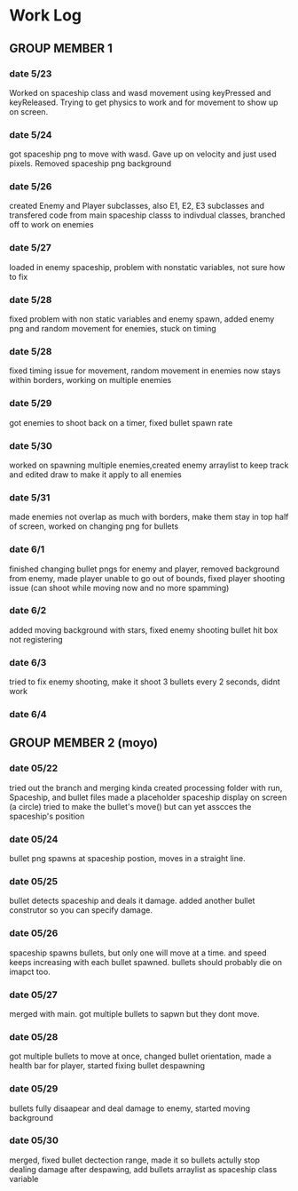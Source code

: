 # Work Log

## GROUP MEMBER 1

### date 5/23

Worked on spaceship class and wasd movement using keyPressed and keyReleased. Trying to get physics to work and for movement to show up on screen.

### date 5/24
got spaceship png to move with wasd. Gave up on velocity and just used pixels. Removed spaceship png background

### date 5/26
created Enemy and Player subclasses, also E1, E2, E3 subclasses and transfered code from main spaceship classs to indivdual classes, branched off to work on enemies

### date 5/27
loaded in enemy spaceship, problem with nonstatic variables, not sure how to fix

### date 5/28
fixed problem with non static variables and enemy spawn, added enemy png and random movement for enemies, stuck on timing

### date 5/28
fixed timing issue for movement, random movement in enemies now stays within borders, working on multiple enemies

### date 5/29
got enemies to shoot back on a timer, fixed bullet spawn rate

### date 5/30
worked on spawning multiple enemies,created enemy arraylist to keep track and edited draw to make it apply to all enemies

### date 5/31
made enemies not overlap as much with borders, make them stay in top half of screen, worked on changing png for bullets

### date 6/1
finished changing bullet pngs for enemy and player, removed background from enemy, made player unable to go out of bounds, fixed player shooting issue (can shoot while moving now and no more spamming)

### date 6/2
added moving background with stars, fixed enemy shooting bullet hit box not registering 

### date 6/3
tried to fix enemy shooting, make it shoot 3 bullets every 2 seconds, didnt work

### date 6/4

## GROUP MEMBER 2 (moyo)

### date 05/22

tried out the branch and merging kinda
created processing folder with run, Spaceship, and bullet files
made a placeholder spaceship display on screen (a circle)
tried to make the bullet's move() but can yet asscces the spaceship's position

### date 05/24

bullet png spawns at spaceship postion, moves in a straight line.

### date 05/25

bullet detects spaceship and deals it damage. added another bullet construtor so you can specify damage.

### date 05/26

spaceship spawns bullets, but only one will move at a time. and speed keeps increasing with each bullet spawned. bullets should probably die on imapct too.

### date 05/27

merged with main. got multiple bullets to sapwn but they dont move.

### date 05/28

got multiple bullets to move at once, changed bullet orientation, made a health bar for player, started fixing bullet despawning

### date 05/29

bullets fully disaapear and deal damage to enemy, started moving background

### date 05/30
merged, fixed bullet dectection range, made it so bullets actully stop dealing damage after despawing, add bullets arraylist as spaceship class variable
